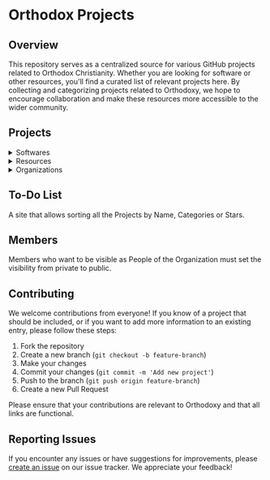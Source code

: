 # Orthodox Projects

## Overview

This repository serves as a centralized source for various GitHub projects related to Orthodox Christianity. Whether you are looking for software or other resources, you'll find a curated list of relevant projects here. By collecting and categorizing projects related to Orthodoxy, we hope to encourage collaboration and make these resources more accessible to the wider community.

## Projects

<details>
<summary>Softwares</summary>

### [neanes](https://github.com/neanes/neanes)

Neanes is a free and open source scorewriter for notating Byzantine chant in Byzantine notation.

### [bza](https://github.com/kolitsoy/bza)

BZA is an assistant that intends to help you get the correct pitch for any note of Byzantine chant, but it can also be used for isokratima.

### [ponomar](https://github.com/typiconman/ponomar)

Ponomar is a fully-functional program suite for the Orthodox Church.

### [orthocal-python](https://github.com/brianglass/orthocal-python)

Orthocal-python is an Eastern Orthodox calendar service providing commemorations, fasting, scripture readings and other information for each day of the liturgical year.

</details>

<details>
<summary>Resources</summary>

### [byzantine-music](https://github.com/basil/byzantine-music)

This repository contains Byzantine musical settings of Orthodox Christian liturgical texts. The musical settings are typeset with [neanes](https://github.com/danielgarthur/neanes).

### [neanes-examples](https://github.com/ilizol/neanes-examples)

Some examples using [neanes](https://github.com/danielgarthur/neanes), a free and open source scorewriter for notating Byzantine Chant.

</details>

<details>
<summary>Organizations</summary>

- [orthodoxprojects](https://github.com/orthodoxprojects)
- [neanes](https://github.com/neanes)

</details>

## To-Do List

A site that allows sorting all the Projects by Name, Categories or Stars.

## Members

Members who want to be visible as People of the Organization must set the visibility from private to public.

## Contributing

We welcome contributions from everyone! If you know of a project that should be included, or if you want to add more information to an existing entry, please follow these steps:

1. Fork the repository
2. Create a new branch (`git checkout -b feature-branch`)
3. Make your changes
4. Commit your changes (`git commit -m 'Add new project'`)
5. Push to the branch (`git push origin feature-branch`)
6. Create a new Pull Request

Please ensure that your contributions are relevant to Orthodoxy and that all links are functional.

## Reporting Issues

If you encounter any issues or have suggestions for improvements, please [create an issue](https://github.com/orthodoxprojects/orthodoxprojects/issues) on our issue tracker. We appreciate your feedback!
